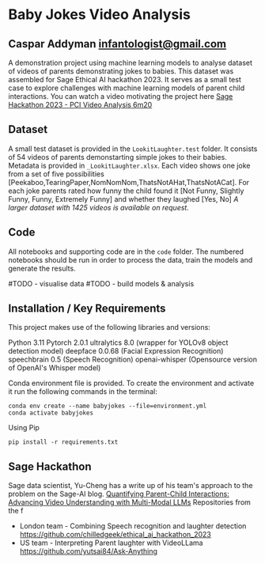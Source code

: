 # Baby Jokes Video Analysis
## Caspar Addyman <infantologist@gmail.com>

A demonstration project using machine learning models to analyse dataset of videos of parents demonstrating jokes to babies. This dataset was assembled for Sage Ethical AI hackathon 2023. It serves as a small test case to explore challenges with machine learning models of parent child interactions. You can watch a video motivating the project here [Sage Hackathon 2023 - PCI Video Analysis 6m20](https://www.youtube.com/watch?v=mt0Um-ZNbj4)

## Dataset
A small test dataset is provided in the `LookitLaughter.test` folder. It consists of 54 videos of parents demonstarting simple jokes to their babies. Metadata is provided in `_LookitLaughter.xlsx`. Each video shows one joke from a set of five possibilities [Peekaboo,TearingPaper,NomNomNom,ThatsNotAHat,ThatsNotACat]. For each joke parents rated how funny the child found it  [Not Funny, Slightly Funny, Funny, Extremely Funny] and whether they laughed [Yes, No]
*A larger dataset with 1425 videos is available on request.* 


## Code
All notebooks and supporting code are in the `code` folder. The numbered notebooks should be run in order to process the data, train the models and generate the results.

#TODO - visualise data
#TODO - build models & analysis


## Installation / Key Requirements

This project makes use of the following libraries and versions:

Python 3.11
Pytorch 2.0.1
ultralytics 8.0  (wrapper for YOLOv8 object detection model)
deepface 0.0.68 (Facial Expression Recognition)
speechbrain 0.5  (Speech Recognition)
openai-whisper (Opensource version of OpenAI's Whisper model)


Conda environment file is provided. To create the environment and activate it run the following commands in the terminal:
```
conda env create --name babyjokes --file=environment.yml
conda activate babyjokes
```
Using Pip
```
pip install -r requirements.txt
```

## Sage Hackathon
Sage data scientist, Yu-Cheng has a write up of his team's approach to the problem on the Sage-AI blog. [Quantifying Parent-Child Interactions: Advancing Video Understanding with Multi-Modal LLMs](https://medium.com/sage-ai/unlocking-parent-child-interactions-advancing-video-understanding-with-multi-modal-llms-c570ab487183)
Repositories from the f
 * London team - Combining Speech recognition and laughter detection https://github.com/chilledgeek/ethical_ai_hackathon_2023
 * US team - Interpreting Parent laughter with VideoLLama https://github.com/yutsai84/Ask-Anything 
